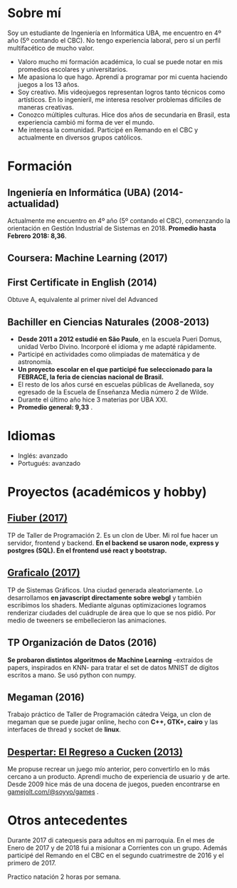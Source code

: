 # Sobre mí
Soy un estudiante de Ingeniería en Informática UBA, me encuentro en 4º año (5º contando el CBC). No tengo experiencia laboral, pero sí un perfil multifacético de mucho valor. 
- Valoro mucho mi formación académica, lo cual se puede notar en mis promedios escolares y universitarios.
- Me apasiona lo que hago. Aprendí a programar por mi cuenta haciendo juegos a los 13 años.
- Soy creativo. Mis videojuegos representan logros tanto técnicos como artísticos. En lo ingenieril, me interesa resolver problemas difíciles de maneras creativas.
- Conozco múltiples culturas. Hice dos años de secundaria en Brasil, esta experiencia cambió mi forma de ver el mundo.
- Me interesa la comunidad. Participé en Remando en el CBC y actualmente en diversos grupos católicos.

# Formación

## Ingeniería en Informática (UBA) (2014-actualidad)
Actualmente me encuentro en 4º año (5º contando el CBC), comenzando la orientación en Gestión Industrial de Sistemas en 2018. __Promedio hasta Febrero 2018: 8,36__.

## Coursera: Machine Learning (2017)

## First Certificate in English (2014)
Obtuve A, equivalente al primer nivel del Advanced

## Bachiller en Ciencias Naturales (2008-2013)
- __Desde 2011 a 2012 estudié en São Paulo__, en la escuela Pueri Domus, unidad Verbo Divino. Incorporé el idioma y me adapté rápidamente. 
- Participé en actividades como olimpiadas de matemática y de astronomía.
- __Un proyecto escolar en el que participé fue seleccionado para la FEBRACE, la feria de ciencias nacional de Brasil.__
- El resto de los años cursé en escuelas públicas de Avellaneda, soy egresado de la Escuela de Enseñanza Media número 2 de Wilde. 
- Durante el último año hice 3 materias por UBA XXI.
- __Promedio general: 9,33__ .

# Idiomas
- Inglés: avanzado
- Portugués: avanzado

# Proyectos (académicos y hobby)

## [Fiuber (2017)](https://github.com/fiuber)
TP de Taller de Programación 2. Es un clon de Uber. Mi rol fue hacer un servidor, frontend y backend. __En el backend se usaron node, express y postgres (SQL). En el frontend usé react y bootstrap.__
## [Graficalo (2017)](https://github.com/jisbruzzi/graficalo)
TP de Sistemas Gráficos. Una ciudad generada aleatoriamente. Lo desarrollamos __en javascript directamente sobre webgl__ y también escribimos los shaders. Mediante algunas optimizaciones logramos renderizar ciudades del cuádruple de área que lo que se nos pidió. Por medio de tweeners se embellecieron las animaciones.
## TP Organización de Datos (2016)
__Se probaron distintos algoritmos de Machine Learning__ -extraídos de papers, inspirados en KNN- para tratar el set de datos MNIST de dígitos escritos a mano. Se usó python con numpy.
## Megaman (2016)
Trabajo práctico de Taller de Programación cátedra Veiga, un clon de megaman que se puede jugar online, hecho con __C++, GTK+, cairo__ y las interfaces de thread y socket de __linux__.
## [Despertar: El Regreso a Cucken (2013)](https://gamejolt.com/games/the-return-to-cucken-awakening/16713)
Me propuse recrear un juego mío anterior, pero convertirlo en lo más cercano a un producto. Aprendí mucho de experiencia de usuario y de arte. Desde 2009 hice más de una docena de juegos, pueden encontrarse en [gamejolt.com/@soyyo/games](https://gamejolt.com/@soyyo/games) . 

# Otros antecedentes

Durante 2017 di catequesis para adultos en mi parroquia. En el mes de Enero de 2017 y de 2018 fui a misionar a Corrientes con un grupo. Además participé del Remando en el CBC en el segundo cuatrimestre de 2016 y el primero de 2017.

Practico natación 2 horas por semana.